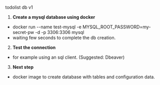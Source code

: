 todolist db v1

1) **Create a mysql database using docker**
- docker run --name test-mysql -e MYSQL_ROOT_PASSWORD=my-secret-pw -d -p 3306:3306 mysql
- waiting few seconds to complete the db creation.

2) **Test the connection**
- for example using an sql client. (Suggested: Dbeaver)

3) **Next step**
- docker image to create database with tables and configuration data.
